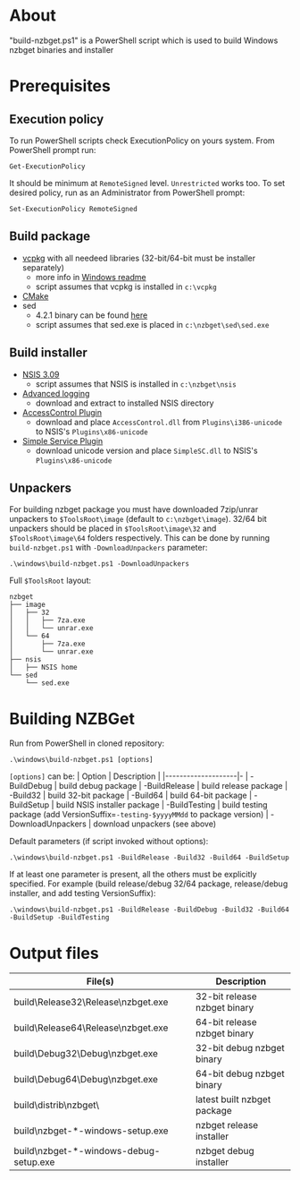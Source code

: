 # About
"build-nzbget.ps1" is a PowerShell script which is used to build Windows nzbget binaries and installer

# Prerequisites

## Execution policy

To run PowerShell scripts check ExecutionPolicy on yours system. From PowerShell prompt run:
```
Get-ExecutionPolicy
```
It should be minimum at `RemoteSigned` level. `Unrestricted` works too. To set desired policy, run as an Administrator from PowerShell prompt:
```
Set-ExecutionPolicy RemoteSigned
```


## Build package

- [vcpkg](https://vcpkg.io) with all needeed libraries (32-bit/64-bit must be installer separately)
    - more info in [Windows readme](../docs/WINDOWS.md)
    - script assumes that vcpkg is installed in `c:\vcpkg`
- [CMake](https://cmake.org)
- sed
    - 4.2.1 binary can be found [here](https://github.com/chapvic/sed/releases)
    - script assumes that sed.exe is placed in `c:\nzbget\sed\sed.exe`

## Build installer

- [NSIS 3.09](https://nsis.sourceforge.io)
    - script assumes that NSIS is installed in `c:\nzbget\nsis`
- [Advanced logging](https://nsis.sourceforge.io/Special_Builds)
    - download and extract to installed NSIS directory
- [AccessControl Plugin](https://nsis.sourceforge.io/AccessControl_plug-in)
    - download and place `AccessControl.dll` from `Plugins\i386-unicode` to NSIS's `Plugins\x86-unicode`
- [Simple Service Plugin](https://nsis.sourceforge.io/NSIS_Simple_Service_Plugin)
    - download unicode version and place `SimpleSC.dll` to NSIS's `Plugins\x86-unicode`

## Unpackers
For building nzbget package you must have downloaded 7zip/unrar unpackers to `$ToolsRoot\image` (default to `c:\nzbget\image`). 32/64 bit unpackers should be placed in `$ToolsRoot\image\32` and `$ToolsRoot\image\64` folders respectively. This can be done by running `build-nzbget.ps1` with `-DownloadUnpackers` parameter:
```
.\windows\build-nzbget.ps1 -DownloadUnpackers
```
Full `$ToolsRoot` layout:
```
nzbget
├── image
│   ├── 32
│   │   ├── 7za.exe
│   │   └── unrar.exe
│   └── 64
│       ├── 7za.exe
│       └── unrar.exe
├── nsis
│   ├── NSIS home
└── sed
    └── sed.exe
```

# Building NZBGet
Run from PowerShell in cloned repository:
```
.\windows\build-nzbget.ps1 [options]
```
`[options]` can be:
| Option             | Description |
|--------------------|-
| -BuildDebug        | build debug package
| -BuildRelease      | build release package
| -Build32           | build 32-bit package
| -Build64           | build 64-bit package
| -BuildSetup        | build NSIS installer package
| -BuildTesting      | build testing package (add VersionSuffix=`-testing-$yyyyMMdd` to package version)
| -DownloadUnpackers | download unpackers (see above)


Default parameters (if script invoked without options):
```
.\windows\build-nzbget.ps1 -BuildRelease -Build32 -Build64 -BuildSetup
```

If at least one parameter is present, all the others must be explicitly specified.
For example (build release/debug 32/64 package, release/debug installer, and add testing VersionSuffix):
```
.\windows\build-nzbget.ps1 -BuildRelease -BuildDebug -Build32 -Build64 -BuildSetup -BuildTesting
```

# Output files

| File(s)                                | Description |
|----------------------------------------|-
| build\Release32\Release\nzbget.exe     | 32-bit release nzbget binary
| build\Release64\Release\nzbget.exe     | 64-bit release nzbget binary
| build\Debug32\Debug\nzbget.exe         | 32-bit debug nzbget binary
| build\Debug64\Debug\nzbget.exe         | 64-bit debug nzbget binary
| build\distrib\nzbget\                  | latest built nzbget package
| build\nzbget-*-windows-setup.exe       | nzbget release installer
| build\nzbget-*-windows-debug-setup.exe | nzbget debug installer
